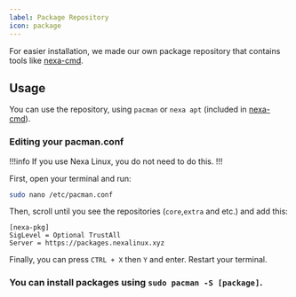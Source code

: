 ```yaml
---
label: Package Repository
icon: package
---
```


For easier installation, we made our own package repository that contains tools like [nexa-cmd](https://github.com/NexaLinux/nexa-cmd).

## Usage

You can use the repository, using `pacman` or `nexa apt` (included in [nexa-cmd](https://github.com/NexaLinux/nexa-cmd)).

### Editing your pacman.conf

!!!info
If you use Nexa Linux, you do not need to do this.
!!!

First, open your terminal and run:

```bash
sudo nano /etc/pacman.conf
```

Then, scroll until you see the repositories (`core`,`extra` and etc.) and add this:

```
[nexa-pkg]
SigLevel = Optional TrustAll
Server = https://packages.nexalinux.xyz
```

Finally, you can press `CTRL + X` then `Y` and enter. Restart your terminal. <br>

### You can install packages using `sudo pacman -S [package]`.
